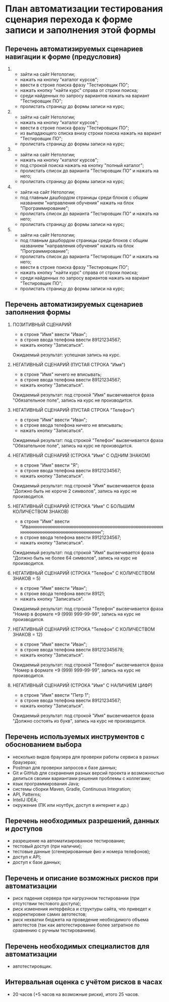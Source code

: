 # План автоматизации тестирования сценария перехода к форме записи и заполнения этой формы #
## Перечень автоматизируемых сценариев навигации к форме (предусловия) ##
1. - зайти на сайт Нетологии;
   - нажать на кнопку "каталог курсов";
   - ввести в строке поиска фразу "Тестировщик ПО";
   - нажать кнопку "найти курс" справа от строки поиска;
   - среди найденных по запросу вариантов нажать на вариант "Тестировщик ПО";
   - пролистать страницу до формы записи на курс;
   
   
   
2. - зайти на сайт Нетологии;
   - нажать на кнопку "каталог курсов";
   - ввести в строке поиска фразу "Тестировщик ПО";
   - из выпадающего списка внизу строки поиска нажать на вариант "Тестировщик ПО";
   - пролистать страницу до формы записи на курс;
   

3. - зайти на сайт Нетологии;
   - нажать на кнопку "каталог курсов";
   - под строкой поиска нажать на кнопку "полный каталог";
   - пролистать список до варианта "Тестировщик ПО" и нажать на него;
   - пролистать страницу до формы записи на курс;


4. - зайти на сайт Нетологии;
   - под главным дашбордом страницы среди блоков с общим названием "направления обучения" нажать на блок "Программирование";
   - пролистать список до варианта "Тестировщик ПО" и нажать на него;
   - пролистать страницу до формы записи на курс;
   

5. - зайти на сайт Нетологии;
   - под главным дашбордом страницы среди блоков с общим названием "направления обучения" нажать на блок "Программирование";
   - пролистать список до варианта "Тестировщик ПО" и нажать на него;
   - ввести в строке поиска фразу "Тестировщик ПО";
   - нажать кнопку "найти курс" справа от строки поиска;
   - среди найденных по запросу вариантов нажать на вариант "Тестировщик ПО";
   - пролистать страницу до формы записи на курс;
## Перечень автоматизируемых сценариев заполнения формы ##
1. ПОЗИТИВНЫЙ СЦЕНАРИЙ
   - в строке "Имя" ввести "Иван";
   - в строке ввода телефона ввести 89121234567;
   - нажать кнопку "Записаться".
   
   Ожидаемый результат: успешная запись на курс.


2. НЕГАТИВНЫЙ СЦЕНАРИЙ (ПУСТАЯ СТРОКА "Имя")
   - в строке "Имя" ничего не вписывать;
   - в строке ввода телефона ввести 89121234567;
   - нажать кнопку "Записаться".

   Ожидаемый результат: под строкой "Имя" высвечивается фраза "Обязательное поле", запись на курс не производится.


3. НЕГАТИВНЫЙ СЦЕНАРИЙ (ПУСТАЯ СТРОКА "Телефон")
   - в строке "Имя" ввести "Иван";
   - в строке ввода телефона ничего не вписывать;
   - нажать кнопку "Записаться".

   Ожидаемый результат: под строкой "Телефон" высвечивается фраза "Обязательное поле", запись на курс не производится.


4. НЕГАТИВНЫЙ СЦЕНАРИЙ (СТРОКА "Имя" С ОДНИМ ЗНАКОМ)
   - в строке "Имя" ввести "Я";
   - в строке ввода телефона ввести 89121234567;
   - нажать кнопку "Записаться".

   Ожидаемый результат: под строкой "Имя" высвечивается фраза "Должно быть не короче 2 символов", запись на курс не производится.


5. НЕГАТИВНЫЙ СЦЕНАРИЙ (СТРОКА "Имя" С БОЛЬШИМ КОЛИЧЕСТВОМ ЗНАКОВ)
   - в строке "Имя" ввести "Иванннннннннннннннннннннннннннннннннннннннннннннннннннннннннннннннннннннннннннннннннн";
   - в строке ввода телефона ввести 89121234567;
   - нажать кнопку "Записаться".

   Ожидаемый результат: под строкой "Имя" высвечивается фраза "Должно быть не более 64 символов", запись на курс не производится.


6. НЕГАТИВНЫЙ СЦЕНАРИЙ (СТРОКА "Телефон" С КОЛИЧЕСТВОМ ЗНАКОВ = 5)
   - в строке "Имя" ввести "Иван";
   - в строке ввода телефона ввести 89121;
   - нажать кнопку "Записаться".

   Ожидаемый результат: под строкой "Телефон" высвечивается фраза "Номер в формате +9 (999) 999-99-99", запись на курс не производится.


7. НЕГАТИВНЫЙ СЦЕНАРИЙ (СТРОКА "Телефон" С КОЛИЧЕСТВОМ ЗНАКОВ = 12)
   - в строке "Имя" ввести "Иван";
   - в строке ввода телефона ввести 891212345678;
   - нажать кнопку "Записаться".

   Ожидаемый результат: под строкой "Телефон" высвечивается фраза "Номер в формате +9 (999) 999-99-99", запись на курс не производится.


8. НЕГАТИВНЫЙ СЦЕНАРИЙ (СТРОКА "Имя" С НАЛИЧИЕМ ЦИФР)
   - в строке "Имя" ввести "Петр 1";
   - в строке ввода телефона ввести 89121234567;
   - нажать кнопку "Записаться".

   Ожидаемый результат: под строкой "Имя" высвечивается фраза "Должно состоять из букв", запись на курс не производится.

## Перечень используемых инструментов с обоснованием выбора ##
- несколько видов браузера для проверки работы сервиса в разных браузерах;
- Postman для проверки запросов к базе данных;
- Git и GitHub для сохранения разных версий проекта и возможностью делиться своими вариантами решения проблемы с коллегами;
- язык программирования Java;
- системы сборки Maven, Gradle, Continuous Integration;
- API, Patterns;
- IntellJ IDEA;
- окружение (ПК или ноутбук, доступ в интернет и др.)


## Перечень необходимых разрешений, данных и доступов ##
- разрешение на автоматизированное тестирование;
- тестовый доступ (при наличии);
- тестовые данные (сгенерированные фио и номера телефонов);
- доступ к API;
- доступ к базе данных;


## Перечень и описание возможных рисков при автоматизации  ##
- риск падения сервера при нагрузчном тестировании (при отсутствии тестового доступа);
- риск изменения интерфейса и структуры сайта, что приведет к корректировке самих автотестов;
- риск нехватки бюджета на проведение необходимого объема автотестов (так как автотестирование более затратное по сравнению с ручным тестированием).


## Перечень необходимых специалистов для автоматизации ##
- автотестировщик.


## Интервальная оценка с учётом рисков в часах ##
- 20 часов (+5 часов на возможные риски), итого 25 часов.
